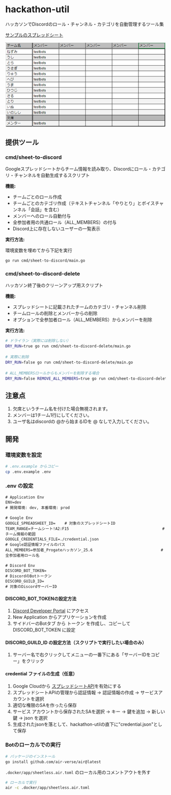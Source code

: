 # hackathon-util

ハッカソンでDiscordのロール・チャンネル・カテゴリを自動管理するツール集

[サンプルのスプレッドシート](https://docs.google.com/spreadsheets/d/1kOFmbrdYd4gsF3i0bo5PuteUYWqq5R-g0i65jdRZMy0/edit?usp=sharing)

![](./image/img1.png)

## 提供ツール

### cmd/sheet-to-discord
Googleスプレッドシートからチーム情報を読み取り、Discordにロール・カテゴリ・チャンネルを自動生成するスクリプト

**機能:**
- チームごとのロール作成
- チームごとのカテゴリ作成（テキストチャンネル「やりとり」とボイスチャンネル「会話」を含む）
- メンバーへのロール自動付与
- 全参加者用の共通ロール（ALL_MEMBERS）の付与
- Discord上に存在しないユーザーの一覧表示

**実行方法:**

環境変数を埋めてから下記を実行

```bash
go run cmd/sheet-to-discord/main.go
```

### cmd/sheet-to-discord-delete
ハッカソン終了後のクリーンアップ用スクリプト

**機能:**
- スプレッドシートに記載されたチームのカテゴリ・チャンネル削除
- チームロールの削除とメンバーからの削除
- オプションで全参加者ロール（ALL_MEMBERS）からメンバーを削除

**実行方法:**
```bash
# ドライラン（実際には削除しない）
DRY_RUN=true go run cmd/sheet-to-discord-delete/main.go

# 実際に削除
DRY_RUN=false go run cmd/sheet-to-discord-delete/main.go

# ALL_MEMBERSロールからもメンバーを削除する場合
DRY_RUN=false REMOVE_ALL_MEMBERS=true go run cmd/sheet-to-discord-delete/main.go
```

## 注意点

1. 欠席というチーム名を付けた場合無視されます。
2. メンバーは1チーム1行にしてください。
3. ユーザ名はdiscordの @から始まるIDを @ なしで入力してください。

## 開発

### 環境変数を設定

```bash
# .env.example からコピー
cp .env.example .env
```

### .env の設定

```env
# Application Env
ENV=dev                                                                # 開発環境: dev, 本番環境: prod

# Google Env
GOOGLE_SPREADSHEET_ID=    # 対象のスプレッドシートID
TEAM_RANGE=チームシート!A2:F15                                         # チーム情報の範囲
GOOGLE_CREDENTIALS_FILE=./credential.json                             # Google認証情報ファイルのパス
ALL_MEMBERS=参加者_Progateハッカソン_25.6                              # 全参加者用ロール名

# Discord Env
DISCORD_BOT_TOKEN=                                                     # DiscordのBotトークン
DISCORD_GUILD_ID=                                                      # 対象のDiscordサーバーID
```

#### DISCORD_BOT_TOKENの設定方法

1. [Discord Developer Portal](https://discord.com/developers/applications) にアクセス
2. New Application からアプリケーションを作成
3. サイドバーのBotタブ から トークン を作成し、コピーして DISCORD_BOT_TOKEN に設定

#### DISCORD_GUILD_ID の設定方法（スクリプトで実行したい場合のみ）

1. サーバー名で右クリックしてメニューの一番下にある「サーバーIDをコピー」をクリック

#### credential ファイルの生成（任意）

1. Google Cloudから [スプレッドシートAPI](https://console.cloud.google.com/apis/library/sheets.googleapis.com?hl=ja)を有効にする 
2. スプレッドシートAPIの管理から認証情報 -> 認証情報の作成 -> サービスアカウントを選択
3. 適切な権限のSAを作ったら保存
4. サービス アカウントから保存されたSAを選択 -> キー -> 鍵を追加 -> 新しい鍵 -> json を選択
5. 生成されたjsonを落として、hackathon-utilの直下に"credential.json"として保存

### Botのローカルでの実行

```bash
# パッケージのインストール
go install github.com/air-verse/air@latest
```

`.docker/app/sheetless.air.toml` のローカル用のコメントアウトを外す

```bash
# ローカルで実行
air -c .docker/app/sheetless.air.toml
```
